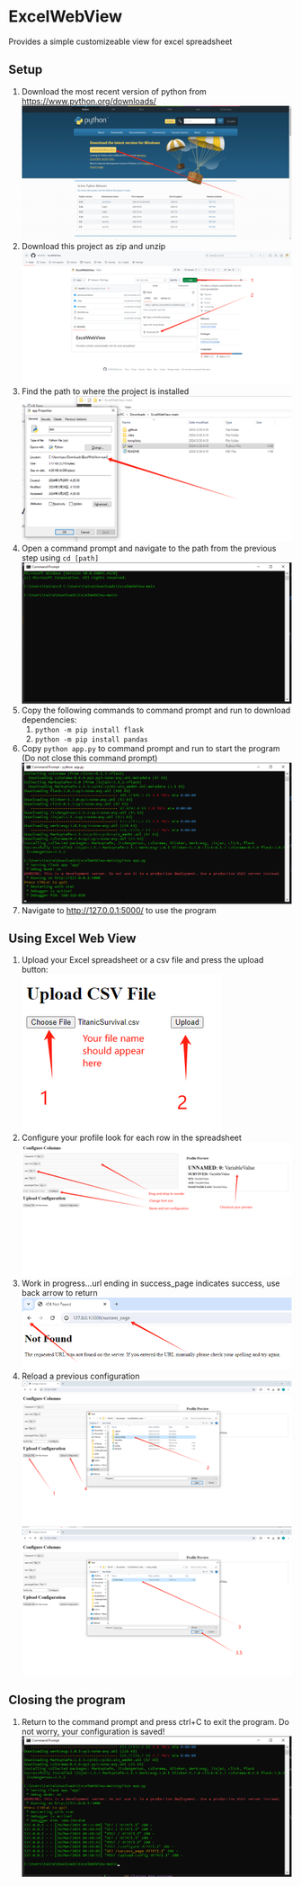 # ExcelWebView
Provides a simple customizeable view for excel spreadsheet

## Setup
1. Download the most recent version of python from https://www.python.org/downloads/
![img.png](ReadMePhotos/img.png)
2. Download this project as zip and unzip
![img_1.png](ReadMePhotos/img_1.png)
3. Find the path to where the project is installed
![img_2.png](ReadMePhotos/img_2.png)
4. Open a command prompt and navigate to the path from the previous step using `cd [path]`
![img_3.png](ReadMePhotos/img_3.png)
5. Copy the following commands to command prompt and run to download dependencies:
   1. `python -m pip install flask`
   2. `python -m pip install pandas`
6. Copy `python app.py` to command prompt and run to start the program (Do not close this command prompt)
![img_4.png](ReadMePhotos/img_4.png)
7. Navigate to http://127.0.0.1:5000/ to use the program

## Using Excel Web View
1. Upload your Excel spreadsheet or a csv file and press the upload button: \
![img_5.png](ReadMePhotos/img_5.png)
2. Configure your profile look for each row in the spreadsheet
![img_6.png](ReadMePhotos/img_6.png)
3. Work in progress...url ending in success_page indicates success, use back arrow to return
![img_7.png](ReadMePhotos/img_7.png)
5. Reload a previous configuration
![img_8.png](ReadMePhotos/img_8.png)
![img_9.png](ReadMePhotos/img_9.png)

## Closing the program
1. Return to the command prompt and press ctrl+C to exit the program. Do not worry, your configuration is saved!
![img_10.png](ReadMePhotos/img_10.png)
